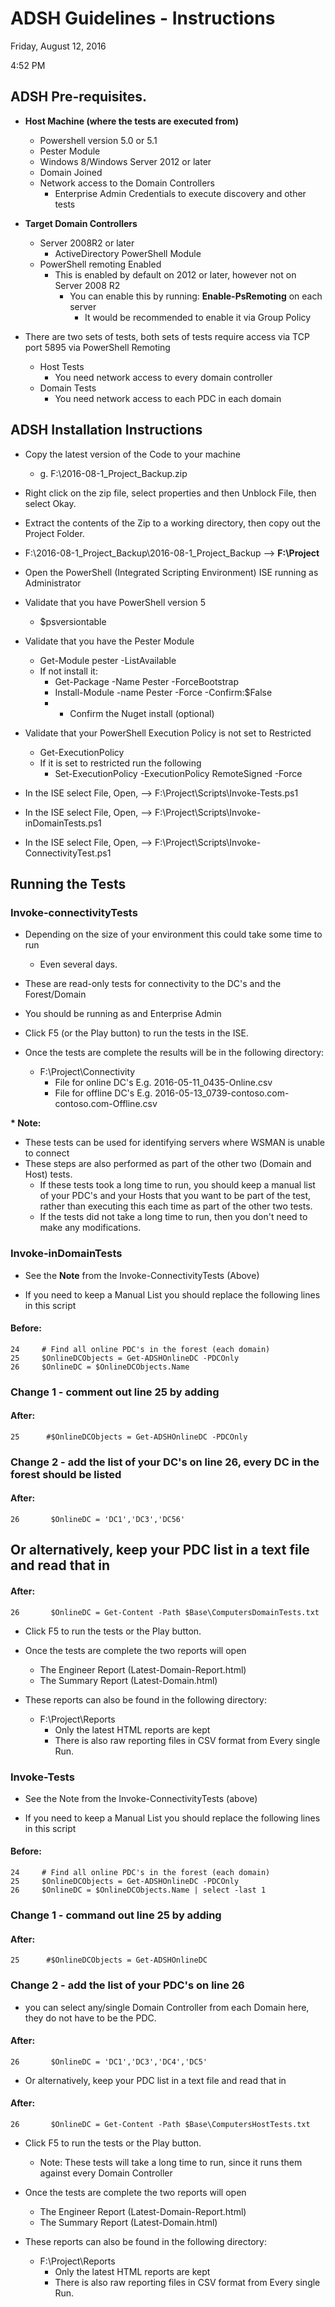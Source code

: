 

# ADSH Guidelines - Instructions

Friday, August 12, 2016

4:52 PM

## ADSH Pre-requisites.

- **Host Machine (where the tests are executed from)**
  - Powershell version 5.0 or 5.1
  - Pester Module
  - Windows 8/Windows Server 2012 or later
  - Domain Joined
  - Network access to the Domain Controllers
    - Enterprise Admin Credentials to execute discovery and other tests

- **Target Domain Controllers**
  - Server 2008R2 or later
    - ActiveDirectory PowerShell Module
  - PowerShell remoting Enabled
    - This is enabled by default on 2012 or later, however not on Server 2008 R2
      - You can enable this by running: **Enable-PsRemoting** on each server
        - It would be recommended to enable it via Group Policy

- There are two sets of tests, both sets of tests require access via TCP port 5895 via PowerShell Remoting
  - Host Tests
    - You need network access to every domain controller
  - Domain Tests
    - You need network access to each PDC in each domain

## ADSH Installation Instructions

- Copy the latest version of the Code to your machine
  - g. F:\2016-08-1\_Project\_Backup.zip
- Right click on the zip file, select properties and then Unblock File, then select Okay.
- Extract the contents of the Zip to a working directory, then copy out the Project Folder.
- F:\2016-08-1\_Project\_Backup\2016-08-1\_Project\_Backup --&gt; **F:\Project**
- Open the PowerShell (Integrated Scripting Environment) ISE running as Administrator
- Validate that you have PowerShell version 5
  - $psversiontable
- Validate that you have the Pester Module
  - Get-Module pester -ListAvailable
  - If not install it:
    - Get-Package -Name Pester -ForceBootstrap
    - Install-Module -name Pester -Force -Confirm:$False
    - * Confirm the Nuget install (optional)
- Validate that your PowerShell Execution Policy is not set to Restricted
  - Get-ExecutionPolicy
  - If it is set to restricted run the following
    - Set-ExecutionPolicy -ExecutionPolicy RemoteSigned -Force

- In the ISE select File, Open, --&gt; F:\Project\Scripts\Invoke-Tests.ps1
- In the ISE select File, Open, --&gt; F:\Project\Scripts\Invoke-inDomainTests.ps1
- In the ISE select File, Open, --&gt; F:\Project\Scripts\Invoke-ConnectivityTest.ps1


## Running the Tests

### **Invoke-connectivityTests**

- Depending on the size of your environment this could take some time to run
  - Even several days.
- These are read-only tests for connectivity to the DC&#39;s and the Forest/Domain

- You should be running as and Enterprise Admin
- Click F5 (or the Play button) to run the tests  in the ISE.
- Once the tests are complete the results will be in the following directory: 
  - F:\Project\Connectivity
    - File for online DC's  E.g. 2016-05-11_0435-Online.csv
    - File for offline DC's E.g. 2016-05-13_0739-contoso.com-contoso.com-Offline.csv

**\* Note:**

- These tests can be used for identifying servers where WSMAN is unable to connect
- These steps are also performed as part of the other two (Domain and Host) tests.
  - If these tests took a long time to run, you should keep a manual list of your PDC&#39;s and your Hosts that you want to be part of the test, rather than executing this each time as part of the other two tests.
  - If the tests did not take a long time to run, then you don&#39;t need to make any modifications.

### **Invoke-inDomainTests**

- See the **Note** from the Invoke-ConnectivityTests (Above)

- If you need to keep a Manual List you should replace the following lines in this script

#### Before:
```
24     # Find all online PDC's in the forest (each domain)
25     $OnlineDCObjects = Get-ADSHOnlineDC -PDCOnly
26     $OnlineDC = $OnlineDCObjects.Name
```

### Change 1 - comment out line 25 by adding #

#### After:
```
25      #$OnlineDCObjects = Get-ADSHOnlineDC -PDCOnly 
```

### Change 2 - add the list of your DC's on line 26, every DC in the forest should be listed
#### After:
```
26       $OnlineDC = 'DC1','DC3','DC56'
```

## Or alternatively, keep your PDC list in a text file and read that in
 
#### After:
```
26       $OnlineDC = Get-Content -Path $Base\ComputersDomainTests.txt
```

- Click F5 to run the tests or the Play button.
 
- Once the tests are complete the two reports will open

  - The Engineer Report (Latest-Domain-Report.html)
  - The Summary Report (Latest-Domain.html)

- These reports can also be found in the following directory: 
  - F:\Project\Reports
    - Only the latest HTML reports are kept
    - There is also raw reporting files in CSV format from Every single Run.

### **Invoke-Tests**

- See the Note from the Invoke-ConnectivityTests (above)

- If you need to keep a Manual List you should replace the following lines in this script

#### Before:
````
24     # Find all online PDC's in the forest (each domain)
25     $OnlineDCObjects = Get-ADSHOnlineDC -PDCOnly
26     $OnlineDC = $OnlineDCObjects.Name | select -last 1
````

### Change 1 - command out line 25 by adding #
#### After:
````
25      #$OnlineDCObjects = Get-ADSHOnlineDC 
````

### Change 2 - add the list of your PDC's on line 26
- you can select any/single Domain Controller from each Domain here, they do not have to be the PDC.

#### After:
```
26       $OnlineDC = 'DC1','DC3','DC4','DC5'
```

- Or alternatively, keep your PDC list in a text file and read that in
 
#### After:
```
26       $OnlineDC = Get-Content -Path $Base\ComputersHostTests.txt
```

- Click F5 to run the tests or the Play button.

  - Note: These tests will take a long time to run, since it runs them against every Domain Controller

- Once the tests are complete the two reports will open

  - The Engineer Report (Latest-Domain-Report.html)
  - The Summary Report (Latest-Domain.html)

- These reports can also be found in the following directory: 
  - F:\Project\Reports
    - Only the latest HTML reports are kept
    - There is also raw reporting files in CSV format from Every single Run.
